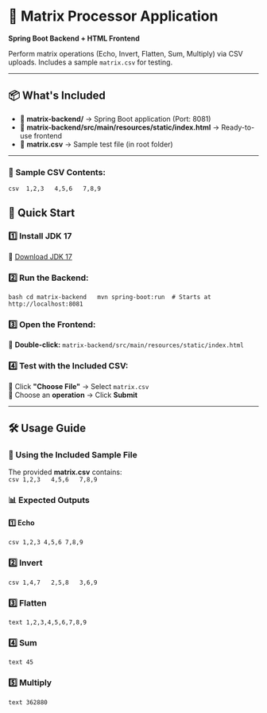 # 🧮 Matrix Processor Application  
**Spring Boot Backend + HTML Frontend**  

Perform matrix operations (Echo, Invert, Flatten, Sum, Multiply) via CSV uploads. Includes a sample `matrix.csv` for testing.  

---

## 📦 What's Included  
- 📂 **matrix-backend/** → Spring Boot application (Port: 8081)  
- 📄 **matrix-backend/src/main/resources/static/index.html** → Ready-to-use frontend  
- 📜 **matrix.csv** → Sample test file (in root folder)  

---

### 📑 Sample CSV Contents:  
`csv 
1,2,3  
4,5,6  
7,8,9`

## 🚀 Quick Start

### 1️⃣ Install JDK 17  
🔗 [Download JDK 17](https://adoptopenjdk.net/)

### 2️⃣ Run the Backend:  
`bash
cd matrix-backend  
mvn spring-boot:run  # Starts at http://localhost:8081`

### 3️⃣ Open the Frontend:
📂 **Double-click:** `matrix-backend/src/main/resources/static/index.html`

### 4️⃣ Test with the Included CSV:
📌 Click **"Choose File"** → Select `matrix.csv`  
📌 Choose an **operation** → Click **Submit**

---

## 🛠️ Usage Guide

### 🔹 Using the Included Sample File  
The provided **matrix.csv** contains:  
`csv
1,2,3  
4,5,6  
7,8,9  `


### 📊 Expected Outputs

#### 1️⃣ Echo
`csv
1,2,3
4,5,6
7,8,9`

### 2️⃣ Invert  
`csv
1,4,7  
2,5,8  
3,6,9  `

### 3️⃣ Flatten  
`text
1,2,3,4,5,6,7,8,9  `

### 4️⃣ Sum 
`text
45  `

### 5️⃣ Multiply  
`text
362880  `









